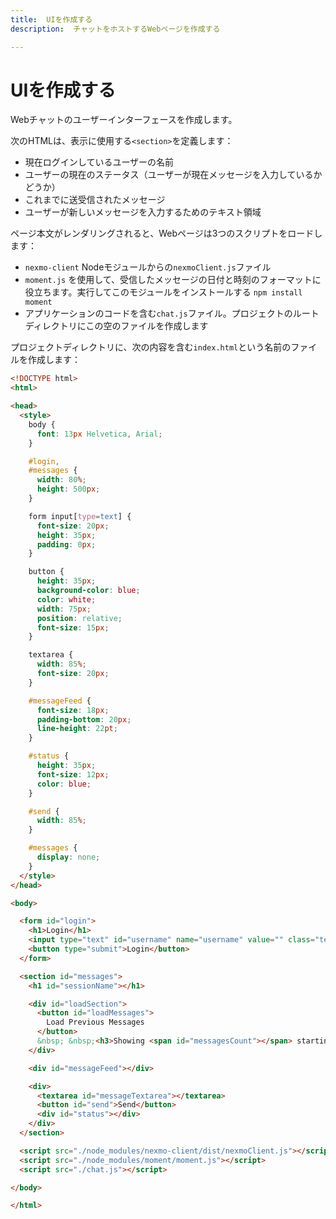 ```yaml
---
title:  UIを作成する
description:  チャットをホストするWebページを作成する

---
```


UIを作成する
=======

Webチャットのユーザーインターフェースを作成します。

次のHTMLは、表示に使用する`<section>`を定義します：

* 現在ログインしているユーザーの名前
* ユーザーの現在のステータス（ユーザーが現在メッセージを入力しているかどうか）
* これまでに送受信されたメッセージ
* ユーザーが新しいメッセージを入力するためのテキスト領域

ページ本文がレンダリングされると、Webページは3つのスクリプトをロードします：

* `nexmo-client` Nodeモジュールからの`nexmoClient.js`ファイル
* `moment.js` を使用して、受信したメッセージの日付と時刻のフォーマットに役立ちます。実行してこのモジュールをインストールする `npm install moment`
* アプリケーションのコードを含む`chat.js`ファイル。プロジェクトのルートディレクトリにこの空のファイルを作成します

プロジェクトディレクトリに、次の内容を含む`index.html`という名前のファイルを作成します：

```html
<!DOCTYPE html>
<html>

<head>
  <style>
    body {
      font: 13px Helvetica, Arial;
    }

    #login,
    #messages {
      width: 80%;
      height: 500px;
    }

    form input[type=text] {
      font-size: 20px;
      height: 35px;
      padding: 0px;
    }

    button {
      height: 35px;
      background-color: blue;
      color: white;
      width: 75px;
      position: relative;
      font-size: 15px;
    }

    textarea {
      width: 85%;
      font-size: 20px;
    }

    #messageFeed {
      font-size: 18px;
      padding-bottom: 20px;
      line-height: 22pt;
    }

    #status {
      height: 35px;
      font-size: 12px;
      color: blue;
    }

    #send {
      width: 85%;
    }

    #messages {
      display: none;
    }
  </style>
</head>

<body>

  <form id="login">
    <h1>Login</h1>
    <input type="text" id="username" name="username" value="" class="textbox">
    <button type="submit">Login</button>
  </form>

  <section id="messages">
    <h1 id="sessionName"></h1>

    <div id="loadSection">
      <button id="loadMessages">
        Load Previous Messages
      </button>
      &nbsp; &nbsp;<h3>Showing <span id="messagesCount"></span> starting at <span id="messageDate"></span></h3>
    </div>

    <div id="messageFeed"></div>

    <div>
      <textarea id="messageTextarea"></textarea>
      <button id="send">Send</button>
      <div id="status"></div>
    </div>
  </section>

  <script src="./node_modules/nexmo-client/dist/nexmoClient.js"></script>
  <script src="./node_modules/moment/moment.js"></script>
  <script src="./chat.js"></script>

</body>

</html>
```

